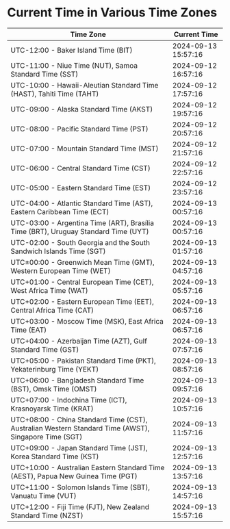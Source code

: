 # Current Time in Various Time Zones

| Time Zone | Current Time |
|-----------|--------------|
| UTC-12:00 - Baker Island Time (BIT) | 2024-09-13 15:57:16 |
| UTC-11:00 - Niue Time (NUT), Samoa Standard Time (SST) | 2024-09-12 16:57:16 |
| UTC-10:00 - Hawaii-Aleutian Standard Time (HAST), Tahiti Time (TAHT) | 2024-09-12 17:57:16 |
| UTC-09:00 - Alaska Standard Time (AKST) | 2024-09-12 19:57:16 |
| UTC-08:00 - Pacific Standard Time (PST) | 2024-09-12 20:57:16 |
| UTC-07:00 - Mountain Standard Time (MST) | 2024-09-12 21:57:16 |
| UTC-06:00 - Central Standard Time (CST) | 2024-09-12 22:57:16 |
| UTC-05:00 - Eastern Standard Time (EST) | 2024-09-12 23:57:16 |
| UTC-04:00 - Atlantic Standard Time (AST), Eastern Caribbean Time (ECT) | 2024-09-13 00:57:16 |
| UTC-03:00 - Argentina Time (ART), Brasília Time (BRT), Uruguay Standard Time (UYT) | 2024-09-13 00:57:16 |
| UTC-02:00 - South Georgia and the South Sandwich Islands Time (SGT) | 2024-09-13 01:57:16 |
| UTC±00:00 - Greenwich Mean Time (GMT), Western European Time (WET) | 2024-09-13 04:57:16 |
| UTC+01:00 - Central European Time (CET), West Africa Time (WAT) | 2024-09-13 05:57:16 |
| UTC+02:00 - Eastern European Time (EET), Central Africa Time (CAT) | 2024-09-13 06:57:16 |
| UTC+03:00 - Moscow Time (MSK), East Africa Time (EAT) | 2024-09-13 06:57:16 |
| UTC+04:00 - Azerbaijan Time (AZT), Gulf Standard Time (GST) | 2024-09-13 07:57:16 |
| UTC+05:00 - Pakistan Standard Time (PKT), Yekaterinburg Time (YEKT) | 2024-09-13 08:57:16 |
| UTC+06:00 - Bangladesh Standard Time (BST), Omsk Time (OMST) | 2024-09-13 09:57:16 |
| UTC+07:00 - Indochina Time (ICT), Krasnoyarsk Time (KRAT) | 2024-09-13 10:57:16 |
| UTC+08:00 - China Standard Time (CST), Australian Western Standard Time (AWST), Singapore Time (SGT) | 2024-09-13 11:57:16 |
| UTC+09:00 - Japan Standard Time (JST), Korea Standard Time (KST) | 2024-09-13 12:57:16 |
| UTC+10:00 - Australian Eastern Standard Time (AEST), Papua New Guinea Time (PGT) | 2024-09-13 13:57:16 |
| UTC+11:00 - Solomon Islands Time (SBT), Vanuatu Time (VUT) | 2024-09-13 14:57:16 |
| UTC+12:00 - Fiji Time (FJT), New Zealand Standard Time (NZST) | 2024-09-13 15:57:16 |

